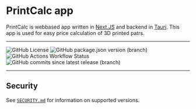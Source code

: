 

# PrintCalc app

PrintCalc is webbased app written in [Next.JS](https://github.com/vercel/next.js) and backend in [Tauri](https://github.com/tauri-apps/tauri). This app is used for easy price calculation of 3D printed patrs.

---

![GitHub License](https://img.shields.io/github/license/kopytkg/printPriceCalc) ![GitHub package.json version (branch)](https://img.shields.io/github/package-json/v/KopyTKG/printPriceCalc/Live) ![GitHub Actions Workflow Status](https://img.shields.io/github/actions/workflow/status/kopytkg/printPriceCalc/release.yml) ![GitHub commits since latest release (branch)](https://img.shields.io/github/commits-since/kopytkg/printPriceCalc/latest/Live)

---
## Security

See [`SECURITY.md`](https://github.com/KopyTKG/MovieDB/blob/Live/SECURITY.md) for information on supported versions.
